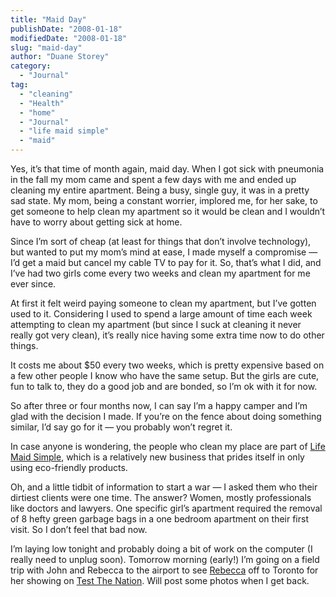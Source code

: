 ```yaml
---
title: "Maid Day"
publishDate: "2008-01-18"
modifiedDate: "2008-01-18"
slug: "maid-day"
author: "Duane Storey"
category:
  - "Journal"
tag:
  - "cleaning"
  - "Health"
  - "home"
  - "Journal"
  - "life maid simple"
  - "maid"
---
```


Yes, it’s that time of month again, maid day. When I got sick with pneumonia in the fall my mom came and spent a few days with me and ended up cleaning my entire apartment. Being a busy, single guy, it was in a pretty sad state. My mom, being a constant worrier, implored me, for her sake, to get someone to help clean my apartment so it would be clean and I wouldn’t have to worry about getting sick at home.

Since I’m sort of cheap (at least for things that don’t involve technology), but wanted to put my mom’s mind at ease, I made myself a compromise — I’d get a maid but cancel my cable TV to pay for it. So, that’s what I did, and I’ve had two girls come every two weeks and clean my apartment for me ever since.

At first it felt weird paying someone to clean my apartment, but I’ve gotten used to it. Considering I used to spend a large amount of time each week attempting to clean my apartment (but since I suck at cleaning it never really got very clean), it’s really nice having some extra time now to do other things.

It costs me about $50 every two weeks, which is pretty expensive based on a few other people I know who have the same setup. But the girls are cute, fun to talk to, they do a good job and are bonded, so I’m ok with it for now.

So after three or four months now, I can say I’m a happy camper and I’m glad with the decision I made. If you’re on the fence about doing something similar, I’d say go for it — you probably won’t regret it.

In case anyone is wondering, the people who clean my place are part of [Life Maid Simple](http://www.lifemaidsimple.ca/), which is a relatively new business that prides itself in only using eco-friendly products.

Oh, and a little tidbit of information to start a war — I asked them who their dirtiest clients were one time. The answer? Women, mostly professionals like doctors and lawyers. One specific girl’s apartment required the removal of 8 hefty green garbage bags in a one bedroom apartment on their first visit. So I don’t feel that bad now.

I’m laying low tonight and probably doing a bit of work on the computer (I really need to unplug soon). Tomorrow morning (early!) I’m going on a field trip with John and Rebecca to the airport to see [Rebecca](http://miss604.com) off to Toronto for her showing on [Test The Nation](http://www.miss604.com/2008/01/test-the-nation-more-info-and-bc-bloggers.html). Will post some photos when I get back.